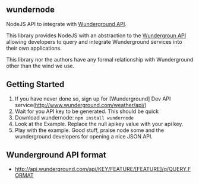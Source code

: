 wundernode
-------
NodeJS API to integrate with [Wunderground API](http://www.wunderground.com/weather/api/).

This library provides NodeJS with an abstraction to the [Wundergroun API](http://http://www.wunderground.com/weather/api/) allowing developers to query and integrate Wunderground services into their own applications.

This library nor the authors have any formal relationship with Wunderground other than the  wind we use.

## Getting Started

 1. If you have never done so, sign up for [Wunderground] Dev API service(http://www.wunderground.com/weather/api/) 
 2. Wait for you API key to be generated. This should be quick
 3. Download wundernode: `npm install wundernode`
 4. Look at the Example. Replace the null apikey value with your api key.
 5. Play with the example. Good stuff, praise node some and the wunderground developers for opening a nice JSON API.

## Wunderground API format
- http://api.wunderground.com/api/KEY/FEATURE/[FEATURE]/q/QUERY.FORMAT
	
	
